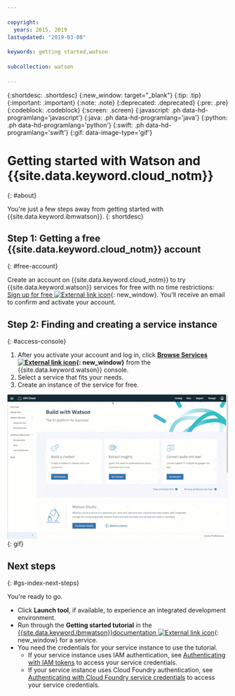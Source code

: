 ```yaml
---

copyright:
  years: 2015, 2019
lastupdated: "2019-03-08"

keywords: getting started,watson

subcollection: watson

---
```


{:shortdesc: .shortdesc}
{:new_window: target="_blank"}
{:tip: .tip}
{:important: .important}
{:note: .note}
{:deprecated: .deprecated}
{:pre: .pre}
{:codeblock: .codeblock}
{:screen: .screen}
{:javascript: .ph data-hd-programlang='javascript'}
{:java: .ph data-hd-programlang='java'}
{:python: .ph data-hd-programlang='python'}
{:swift: .ph data-hd-programlang='swift'}
{:gif: data-image-type='gif'}

# Getting started with Watson and {{site.data.keyword.cloud_notm}}
{: #about}

You're just a few steps away from getting started with {{site.data.keyword.ibmwatson}}.
{: shortdesc}

## Step 1: Getting a free {{site.data.keyword.cloud_notm}} account
{: #free-account}

Create an account on {{site.data.keyword.cloud_notm}} to try {{site.data.keyword.watson}} services for free with no time restrictions: [Sign up for free ![External link icon](../../icons/launch-glyph.svg "External link icon")](https://{DomainName}/registration/?target=%2Fdeveloper%2Fwatson%2Fdashboard){: new_window}. You'll receive an email to confirm and activate your account.

## Step 2: Finding and creating a service instance
{: #access-console}

1.  After you activate your account and log in, click **[Browse Services ![External link icon](../../icons/launch-glyph.svg "External link icon")](https://{DomainName}/developer/watson/services){: new_window}** from the {{site.data.keyword.watson}} console.
1.  Select a service that fits your needs.
1.  Create an instance of the service for free.

![Click Menu, and then click Watson](images/ic-create-service.gif){: gif}

## Next steps
{: #gs-index-next-steps}

You're ready to go.

- Click **Launch tool**, if available, to experience an integrated development environment.
- Run through the **Getting started tutorial** in the [{{site.data.keyword.ibmwatson}}documentation ![External link icon](../../icons/launch-glyph.svg "External link icon")](https://{DomainName}/developer/watson/documentation){: new_window} for a service.
- You need the credentials for your service instance to use the tutorial.
    - If your service instance uses IAM authentication, see [Authenticating with IAM tokens](/docs/services/watson?topic=watson-iam) to access your service credentials.
    - If your service instance uses Cloud Foundry authentication, see [Authenticating with Cloud Foundry service credentials](/docs/services/watson?topic=watson-creating-credentials#creating-credentials) to access your service credentials.
